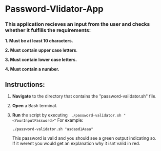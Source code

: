 # Password-Vlidator-App

### This application recieves an input from the user and checks whether it fulfills the requirements:

**1. Must be at least 10 characters.**

**2. Must contain upper case letters.**

**3. Must contain lower case letters.**

**4. Must contain a number.**


## Instructions:

1. **Navigate** to the directory that contains the "password-validator.sh" file.
2. **Open** a Bash terminal.
3. **Run** the script by executing ```  ./password-validator.sh "<YourInputPassword>" ```
   For example:
   
   ```
   ./password-validator.sh "asdasd1Aaaa"
   ``` 
   This password is valid and you should see a green output indicating so. If it werent you would get an explanation why it isnt valid in red.
